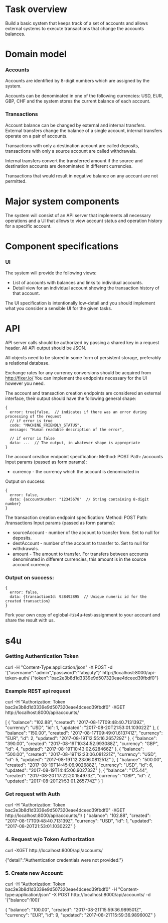 # Task overview

Build a basic system that keeps track of a set of accounts and allows external systems to execute transactions that change the accounts balances.

# Domain model
### Accounts
Accounts are identified by 8-digit numbers which are assigned by the system.

Accounts can be denominated in one of the following currencies: USD, EUR, GBP, CHF and the system stores the current balance of each account.

### Transactions
Account balance can be changed by external and internal transfers. External transfers change the balance of a single account, internal transfers operate on a pair of accounts.

Transactions with only a destination account are called deposits, transactions with only a source account are called withdrawals.

Internal transfers convert the transferred amount if the source and destination accounts are denominated in different currencies.

Transactions that would result in negative balance on any account are not permitted.

# Major system components
The system will consist of an API server that implements all necessary operations and a UI that allows to view account status and operation history for a specific account.

# Component specifications
### UI
The system will provide the following views:
 - List of accounts with balances and links to individual accounts.
 - Detail view for an individual account showing the transaction history of that account.

The UI specification is intentionally low-detail and you should implement what you consider a sensible UI for the given tasks.

# API
API server calls should be authorized by passing a shared key in a request header. All API output should be JSON.

All objects need to be stored in some form of persistent storage, preferably a relational database.

Exchange rates for any currency conversions should be acquired from  http://fixer.io/ You can implement the endpoints necessary for the UI however you need.

The account and transaction creation endpoints are considered an external interface, their output should have the following general shape:

```
{
  error: true|false,  // indicates if there was an error during processing of the request
  // if error is true
  code: "MACHINE_FRIENDLY_STATUS",
  message: "Human readable description of the error",
  
  // if error is false
  data: ...  // The output, in whatever shape is appropriate
}
```

The account creation endpoint specification:
Method: POST
Path: /accounts
Input params (passed as form params):
 - currency - the currency which the account is denominated in

Output on success:
```
{
  error: false,
  data: {accountNumber: "12345678"  // String containing 8-digit number}
}
```

The transaction creation endpoint specification:
Method: POST
Path: /transactions
Input params (passed as form params):
  - sourceAccount - number of the account to transfer from. Set to null for deposits.
  - destAccount - number of the account to transfer to. Set to null for withdrawals.
  - amount - The amount to transfer. For transfers between accounts denominated in
different currencies, this amount is in the source account currency.

### Output on success:
```
{
  error: false,
  data: {transactionId: 938492895  // Unique numeric id for the created transaction}
}
```

Fork your own copy of eglobal-it/s4u-test-assignment to your account and share the result with us.
# s4u

### Getting Authentication Token

curl -H "Content-Type:application/json" -X POST -d '{"username":"admin","password":"fabyjuty"}' http://localhost:8000/api-token-auth/
{"token":"bac2e3b8d1d3339e9d507320eae4dceed39fbdf0"}

### Example REST api request 
curl -H "Authorization: Token bac2e3b8d1d3339e9d507320eae4dceed39fbdf0" -XGET http://localhost:8000/api/accounts/

[
    {
        "balance": "102.88",
        "created": "2017-08-17T09:48:40.713139Z",
        "currency": "USD",
        "id": 1,
        "updated": "2017-08-20T21:53:01.103022Z"
    },
    {
        "balance": "150.00",
        "created": "2017-08-17T09:49:01.613741Z",
        "currency": "EUR",
        "id": 2,
        "updated": "2017-08-19T12:55:16.265729Z"
    },
    {
        "balance": "390.00",
        "created": "2017-08-19T10:34:52.993088Z",
        "currency": "GBP",
        "id": 4,
        "updated": "2017-08-19T10:43:02.628466Z"
    },
    {
        "balance": "500.00",
        "created": "2017-08-19T12:23:06.081221Z",
        "currency": "USD",
        "id": 5,
        "updated": "2017-08-19T12:23:06.081251Z"
    },
    {
        "balance": "500.00",
        "created": "2017-08-19T14:45:06.902688Z",
        "currency": "USD",
        "id": 6,
        "updated": "2017-08-19T14:45:06.902733Z"
    },
    {
        "balance": "175.44",
        "created": "2017-08-20T17:22:20.154973Z",
        "currency": "GBP",
        "id": 7,
        "updated": "2017-08-20T21:53:01.265774Z"
    }
]

### Get request with Auth
curl -H "Authorization: Token bac2e3b8d1d3339e9d507320eae4dceed39fbdf0" -XGET http://localhost:8000/api/accounts/1/
{
    "balance": "102.88",
    "created": "2017-08-17T09:48:40.713139Z",
    "currency": "USD",
    "id": 1,
    "updated": "2017-08-20T21:53:01.103022Z"
}

### 4. Request w/o Token Authorization
curl  -XGET http://localhost:8000/api/accounts/

{"detail":"Authentication credentials were not provided."}

### 5. Create new Account:
curl -H "Authorization: Token bac2e3b8d1d3339e9d507320eae4dceed39fbdf0" -H "Content-type:application/json" -X POST http://localhost:8000/api/accounts/ -d '{"balance":100}'

{
    "balance": "100.00",
    "created": "2017-08-21T15:59:36.989501Z",
    "currency": "EUR",
    "id": 9,
    "updated": "2017-08-21T15:59:36.989600Z"
}
